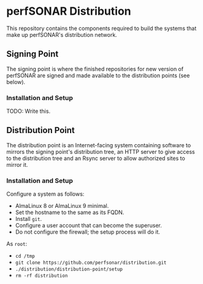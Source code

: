 # perfSONAR Distribution

This repository contains the components required to build the systems
that make up perfSONAR's distribution network.


## Signing Point

The signing point is where the finished repositories for new version
of perfSONAR are signed and made available to the distribution points
(see below).

### Installation and Setup

TODO: Write this.



## Distribution Point

The distribution point is an Internet-facing system containing
software to mirrors the signing point's distribution tree, an HTTP
server to give access to the distribution tree and an Rsync server to
allow authorized sites to mirror it.

### Installation and Setup

Configure a system as follows:

 * AlmaLinux 8 or AlmaLinux 9 minimal.
 * Set the hostname to the same as its FQDN.
 * Install `git`.
 * Configure a user account that can become the superuser.
 * Do not configure the firewall; the setup process will do it.

As `root`:

 * `cd /tmp`
 * `git clone https://github.com/perfsonar/distribution.git`
 * `./distribution/distribution-point/setup`
 * `rm -rf distribution`
 